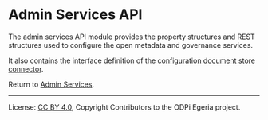 <!-- SPDX-License-Identifier: CC-BY-4.0 -->
<!-- Copyright Contributors to the ODPi Egeria project. -->

# Admin Services API

The admin services API module provides the property structures and
REST structures used to configure the open metadata
and governance services.

It also contains the interface definition of the
[configuration document store connector](https://egeria-project.org/concepts/configuration-document-store-connector).


Return to [Admin Services](..).






----
License: [CC BY 4.0](https://creativecommons.org/licenses/by/4.0/),
Copyright Contributors to the ODPi Egeria project.
